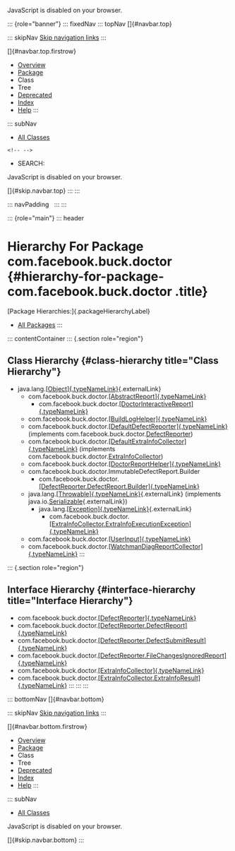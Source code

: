 <div>

JavaScript is disabled on your browser.

</div>

::: {role="banner"}
::: fixedNav
::: topNav
[]{#navbar.top}

::: skipNav
[Skip navigation links](#skip.navbar.top "Skip navigation links")
:::

[]{#navbar.top.firstrow}

-   [Overview](../../../../index.html)
-   [Package](package-summary.html)
-   Class
-   Tree
-   [Deprecated](../../../../deprecated-list.html)
-   [Index](../../../../index-all.html)
-   [Help](../../../../help-doc.html)
:::

::: subNav
-   [All Classes](../../../../allclasses.html)

```{=html}
<!-- -->
```
-   SEARCH:

<div>

<div>

JavaScript is disabled on your browser.

</div>

</div>

[]{#skip.navbar.top}
:::
:::

::: navPadding
 
:::
:::

::: {role="main"}
::: header
# Hierarchy For Package com.facebook.buck.doctor {#hierarchy-for-package-com.facebook.buck.doctor .title}

[Package Hierarchies:]{.packageHierarchyLabel}

-   [All Packages](../../../../overview-tree.html)
:::

::: contentContainer
::: {.section role="region"}
## Class Hierarchy {#class-hierarchy title="Class Hierarchy"}

-   java.lang.[[Object]{.typeNameLink}](http://docs.oracle.com/javase/7/docs/api/java/lang/Object.html?is-external=true "class or interface in java.lang"){.externalLink}
    -   com.facebook.buck.doctor.[[AbstractReport]{.typeNameLink}](AbstractReport.html "class in com.facebook.buck.doctor")
        -   com.facebook.buck.doctor.[[DoctorInteractiveReport]{.typeNameLink}](DoctorInteractiveReport.html "class in com.facebook.buck.doctor")
    -   com.facebook.buck.doctor.[[BuildLogHelper]{.typeNameLink}](BuildLogHelper.html "class in com.facebook.buck.doctor")
    -   com.facebook.buck.doctor.[[DefaultDefectReporter]{.typeNameLink}](DefaultDefectReporter.html "class in com.facebook.buck.doctor")
        (implements
        com.facebook.buck.doctor.[DefectReporter](DefectReporter.html "interface in com.facebook.buck.doctor"))
    -   com.facebook.buck.doctor.[[DefaultExtraInfoCollector]{.typeNameLink}](DefaultExtraInfoCollector.html "class in com.facebook.buck.doctor")
        (implements
        com.facebook.buck.doctor.[ExtraInfoCollector](ExtraInfoCollector.html "interface in com.facebook.buck.doctor"))
    -   com.facebook.buck.doctor.[[DoctorReportHelper]{.typeNameLink}](DoctorReportHelper.html "class in com.facebook.buck.doctor")
    -   com.facebook.buck.doctor.ImmutableDefectReport.Builder
        -   com.facebook.buck.doctor.[[DefectReporter.DefectReport.Builder]{.typeNameLink}](DefectReporter.DefectReport.Builder.html "class in com.facebook.buck.doctor")
    -   java.lang.[[Throwable]{.typeNameLink}](http://docs.oracle.com/javase/7/docs/api/java/lang/Throwable.html?is-external=true "class or interface in java.lang"){.externalLink}
        (implements
        java.io.[Serializable](http://docs.oracle.com/javase/7/docs/api/java/io/Serializable.html?is-external=true "class or interface in java.io"){.externalLink})
        -   java.lang.[[Exception]{.typeNameLink}](http://docs.oracle.com/javase/7/docs/api/java/lang/Exception.html?is-external=true "class or interface in java.lang"){.externalLink}
            -   com.facebook.buck.doctor.[[ExtraInfoCollector.ExtraInfoExecutionException]{.typeNameLink}](ExtraInfoCollector.ExtraInfoExecutionException.html "class in com.facebook.buck.doctor")
    -   com.facebook.buck.doctor.[[UserInput]{.typeNameLink}](UserInput.html "class in com.facebook.buck.doctor")
    -   com.facebook.buck.doctor.[[WatchmanDiagReportCollector]{.typeNameLink}](WatchmanDiagReportCollector.html "class in com.facebook.buck.doctor")
:::

::: {.section role="region"}
## Interface Hierarchy {#interface-hierarchy title="Interface Hierarchy"}

-   com.facebook.buck.doctor.[[DefectReporter]{.typeNameLink}](DefectReporter.html "interface in com.facebook.buck.doctor")
-   com.facebook.buck.doctor.[[DefectReporter.DefectReport]{.typeNameLink}](DefectReporter.DefectReport.html "interface in com.facebook.buck.doctor")
-   com.facebook.buck.doctor.[[DefectReporter.DefectSubmitResult]{.typeNameLink}](DefectReporter.DefectSubmitResult.html "interface in com.facebook.buck.doctor")
-   com.facebook.buck.doctor.[[DefectReporter.FileChangesIgnoredReport]{.typeNameLink}](DefectReporter.FileChangesIgnoredReport.html "interface in com.facebook.buck.doctor")
-   com.facebook.buck.doctor.[[ExtraInfoCollector]{.typeNameLink}](ExtraInfoCollector.html "interface in com.facebook.buck.doctor")
-   com.facebook.buck.doctor.[[ExtraInfoCollector.ExtraInfoResult]{.typeNameLink}](ExtraInfoCollector.ExtraInfoResult.html "interface in com.facebook.buck.doctor")
:::
:::
:::

::: bottomNav
[]{#navbar.bottom}

::: skipNav
[Skip navigation links](#skip.navbar.bottom "Skip navigation links")
:::

[]{#navbar.bottom.firstrow}

-   [Overview](../../../../index.html)
-   [Package](package-summary.html)
-   Class
-   Tree
-   [Deprecated](../../../../deprecated-list.html)
-   [Index](../../../../index-all.html)
-   [Help](../../../../help-doc.html)
:::

::: subNav
-   [All Classes](../../../../allclasses.html)

<div>

<div>

JavaScript is disabled on your browser.

</div>

</div>

[]{#skip.navbar.bottom}
:::
